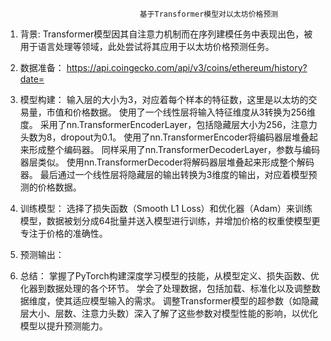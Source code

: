                                   基于Transformer模型对以太坊价格预测
					
1. 背景:
   Transformer模型因其自注意力机制而在序列建模任务中表现出色，被用于语言处理等领域，此处尝试将其应用于以太坊价格预测任务。

2. 数据准备：
https://api.coingecko.com/api/v3/coins/ethereum/history?date=

3. 模型构建：
   输入层的大小为3，对应着每个样本的特征数，这里是以太坊的交易量，市值和价格数据。
   使用了一个线性层将输入特征维度从3转换为256维度。
   采用了nn.TransformerEncoderLayer，包括隐藏层大小为256，注意力头数为8，dropout为0.1。
   使用了nn.TransformerEncoder将编码器层堆叠起来形成整个编码器。
   同样采用了nn.TransformerDecoderLayer，参数与编码器层类似。
   使用nn.TransformerDecoder将解码器层堆叠起来形成整个解码器。
   最后通过一个线性层将隐藏层的输出转换为3维度的输出，对应着模型预测的价格数据。

4. 训练模型：
   选择了损失函数（Smooth L1 Loss）和优化器（Adam）来训练模型，数据被划分成64批量并送入模型进行训练，并增加价格的权重使模型更专注于价格的准确性。

5. 预测输出：

6. 总结：
   掌握了PyTorch构建深度学习模型的技能，从模型定义、损失函数、优化器到数据处理的各个环节。
   学会了处理数据，包括加载、标准化以及调整数据维度，使其适应模型输入的需求。
   调整Transformer模型的超参数（如隐藏层大小、层数、注意力头数）深入了解了这些参数对模型性能的影响，以优化模型以提升预测能力。
